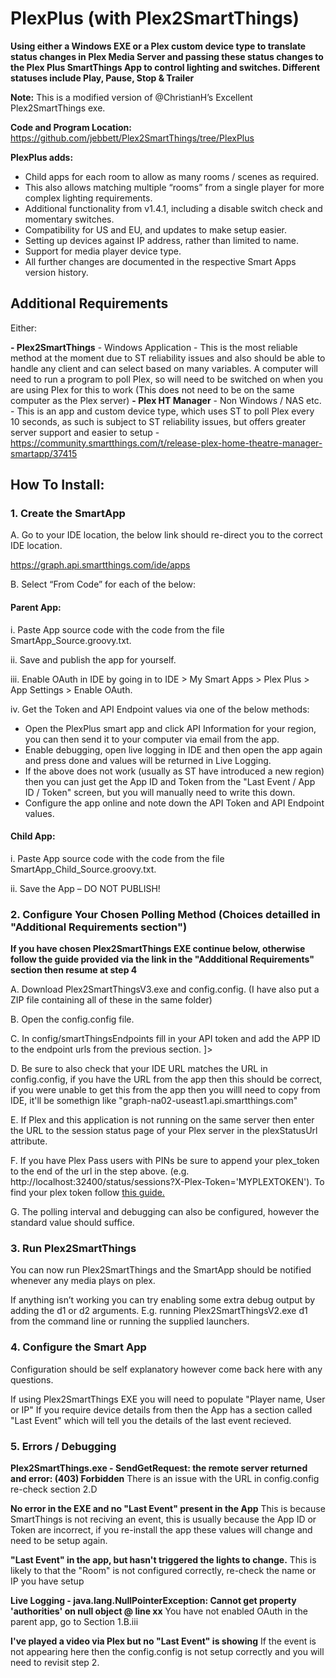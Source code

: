 # PlexPlus (with Plex2SmartThings)

**Using either a Windows EXE or a Plex custom device type to translate status changes in Plex Media Server and passing these status changes to the Plex Plus SmartThings App to control lighting and switches. Different statuses include Play, Pause, Stop & Trailer**

**Note:** This is a modified version of @ChristianH’s Excellent Plex2SmartThings exe. 

**Code and Program Location:**
https://github.com/jebbett/Plex2SmartThings/tree/PlexPlus

**PlexPlus adds:**
- Child apps for each room to allow as many rooms / scenes as required.
- This also allows matching multiple “rooms” from a single player for more complex lighting requirements.
- Additional functionality from v1.4.1, including a disable switch check and momentary switches.
- Compatibility for US and EU, and updates to make setup easier.
- Setting up devices against IP address, rather than limited to name.
- Support for media player device type.
- All further changes are documented in the respective Smart Apps version history.

## Additional Requirements

Either:

**- Plex2SmartThings** - Windows Application - This is the most reliable method at the moment due to ST reliability issues and also should be able to handle any client and can select based on many variables. A computer will need to run a program to poll Plex, so will need to be switched on when you are using Plex for this to work (This does not need to be on the same computer as the Plex server)
**- Plex HT Manager** - Non Windows / NAS etc. - This is an app and custom device type, which uses ST to poll Plex every 10 seconds, as such is subject to ST reliability issues, but offers greater server support and easier to setup - https://community.smartthings.com/t/release-plex-home-theatre-manager-smartapp/37415

## How To Install:

### 1. Create the SmartApp

A. Go to your IDE location, the below link should re-direct you to the correct IDE location.

https://graph.api.smartthings.com/ide/apps 

B. Select “From Code” for each of the below:

#### Parent App:

i. Paste App source code with the code from the file SmartApp_Source.groovy.txt.

ii. Save and publish the app for yourself.

iii. Enable OAuth in IDE by going in to IDE > My Smart Apps > Plex Plus > App Settings > Enable OAuth.

iv. Get the Token and API Endpoint values via one of the below methods:

* Open the PlexPlus smart app and click API Information for your region, you can then send it to your computer via email from the app.
* Enable debugging, open live logging in IDE and then open the app again and press done and values will be returned in Live Logging.
* If the above does not work (usually as ST have introduced a new region) then you can just get the App ID and Token from the "Last Event / App ID / Token" screen, but you will manually need to write this down. 
* Configure the app online and note down the API Token and API Endpoint values.

#### Child App:

 i. Paste App source code with the code from the file SmartApp_Child_Source.groovy.txt.

 ii. Save the App – DO NOT PUBLISH!


### 2. Configure Your Chosen Polling Method (Choices detailled in "Additional Requirements section")

**If you have chosen Plex2SmartThings EXE continue below, otherwise follow the guide provided via the link in the "Addditional Requirements" section then resume at step 4**

A. Download Plex2SmartThingsV3.exe and config.config. (I have also put a ZIP file containing all of these in the same folder)

B. Open the config.config file.

C. In config/smartThingsEndpoints fill in your API token and add the APP ID to the endpoint urls from the previous section.
    <!DOCTYPE root [
    <!ENTITY accessToken "123-123-123">
    <!ENTITY appId "abc-abc-abc">
    <!ENTITY ide "https://graph-eu01-euwest1.api.smartthings.com">
    <!ENTITY plexStatusUrl "http://localhost:32400/status/sessions">
    ]>

D. Be sure to also check that your IDE URL matches the URL in config.config, if you have the URL from the app then this should be correct, if you were unable to get this from the app then you willl need to copy from IDE, it'll be somethign like "graph-na02-useast1.api.smartthings.com"
  
E. If Plex and this application is not running on the same server then enter the URL to the session status page of your Plex server in the plexStatusUrl attribute.

F. If you have Plex Pass users with PINs be sure to append your plex_token to the end of the url in the step above. (e.g. http://localhost:32400/status/sessions?X-Plex-Token='MYPLEXTOKEN'). To find your plex token follow [this guide.](https://support.plex.tv/hc/en-us/articles/204059436-Finding-your-account-token-X-Plex-Token)

G. The polling interval and debugging can also be configured, however the standard value should suffice.

### 3. Run Plex2SmartThings

You can now run Plex2SmartThings and the SmartApp should be notified whenever any media plays on plex.

If anything isn’t working you can try enabling some extra debug output by adding the d1 or d2 arguments. E.g. running Plex2SmartThingsV2.exe d1 from the command line or running the supplied launchers.


### 4. Configure the Smart App

Configuration should be self explanatory however come back here with any questions.

If using Plex2SmartThings EXE you will need to populate "Player name, User or IP" If you require device details from  then the App has a section called "Last Event" which will tell you the details of the last event recieved.


### 5. Errors / Debugging

**Plex2SmartThings.exe - SendGetRequest: the remote server returned and error: (403) Forbidden**
There is an issue with the URL in config.config re-check section 2.D

**No error in the EXE and no "Last Event" present in the App**
This is because SmartThings is not reciving an event, this is usually because the App ID or Token are incorrect, if you re-install the app these values will change and need to be setup again.

**"Last Event" in the app, but hasn't triggered the lights to change.**
This is likely to that the "Room" is not configured correctly, re-check the name or IP you have setup

**Live Logging - java.lang.NullPointerException: Cannot get property 'authorities' on null object @ line xx**
You have not enabled OAuth in the parent app, go to Section 1.B.iii 

**I've played a video via Plex but no "Last Event" is showing**
If the event is not appearing here then the config.config is not setup correctly and you will need to revisit step 2.